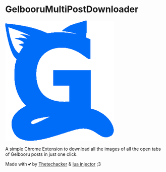 # GelbooruMultiPostDownloader
![lozertuser](./assets/g_icon_nbg.png)

A simple Chrome Extension to download all the images of all the open tabs of Gelbooru posts in just one click.

Made with 💕 by [Thetechacker](https://github.com/Thetechacker) & [lua injector](https://github.com/luainjector) ;3
